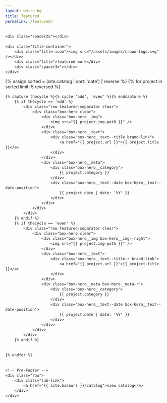 ```yaml
---
layout: white-bg
title: featured
permalink: /featured/
---
```



<div class="crwns-wrapper clear">
	
	<div class="spacer2x"></div>
	
	<div class="title-container">
		<div class="title-icon"><img src="/assets/images/crown-logo.svg" /></div>
		<div class="title">featured work</div>
		<div class="spacer3x"></div>
	</div>



{% assign sorted = (site.catalog | sort: 'date') | reverse %}
{% for project in sorted limit: 5 reversed %}
	
	{% capture thecycle %}{% cycle 'odd', 'even' %}{% endcapture %}
		{% if thecycle == 'odd' %}
			<div class="row featured-separator clear">
				<div class="box-hero clear">
					<div class="box-hero__img">
						<img src="{{ project.img-path }}" />
					</div>
					<div class="box-hero__text">
						<div class="box-hero__text--title brand-link">
							<a href="{{ project.url }}">{{ project.title }}</a>
						</div>
					</div>
					<div class="box-hero__meta">
						<div class="box-hero__category">
							{{ project.category }}
						</div>
						<div class="box-hero__text--date box-hero__text--date-position">
							{{ project.date | date: '%Y' }}
						</div>
					</div>
				</div>
			</div>
		{% endif %}
		{% if thecycle == 'even' %}
			<div class="row featured-separator clear">
				<div class="box-hero clear">
					<div class="box-hero__img box-hero__img--right">
						<img src="{{ project.img-path }}" />
					</div>
					<div class="box-hero__text">
						<div class="box-hero__text--title-r brand-link">
							<a href="{{ project.url }}">{{ project.title }}</a>
						</div>
					</div>
					<div class="box-hero__meta box-hero__meta-r">
						<div class="box-hero__category">
							{{ project.category }}
						</div>
						<div class="box-hero__text--date box-hero__text--date-position">
							{{ project.date | date: '%Y' }}
						</div>
					</div>
				</div>
			</div>
		{% endif %}
		

	{% endfor %}

	
	<!-- Pre-Footer -->
	<div class="row">
		<div class="sub-link">
      		<a href="{{ site.baseurl }}/catalog">view catalog</a>
    	</div>
	</div>
</div>